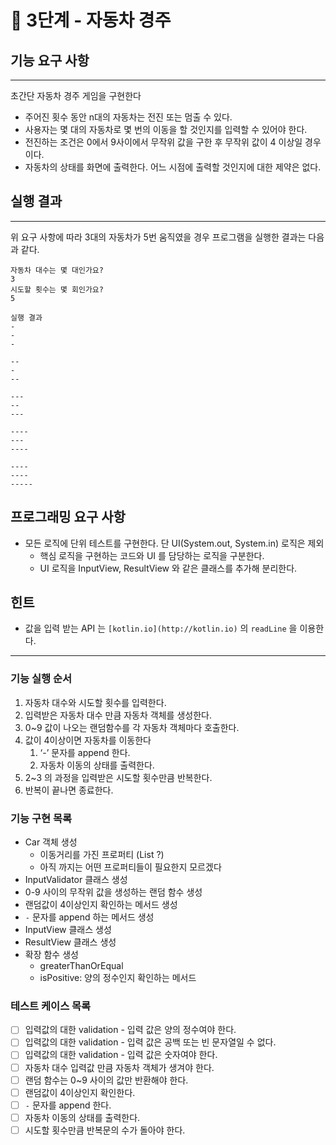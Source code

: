 # **🚀 3단계 - 자동차 경주**

## 기능 요구 사항

---

초간단 자동차 경주 게임을 구현한다

- 주어진 횟수 동안 n대의 자동차는 전진 또는 멈출 수 있다.
- 사용자는 몇 대의 자동차로 몇 번의 이동을 할 것인지를 입력할 수 있어야 한다.
- 전진하는 조건은 0에서 9사이에서 무작위 값을 구한 후 무작위 값이 4 이상일 경우이다.
- 자동차의 상태를 화면에 출력한다. 어느 시점에 출력할 것인지에 대한 제약은 없다.

## 실행 결과

---

위 요구 사항에 따라 3대의 자동차가 5번 움직였을 경우 프로그램을 실행한 결과는 다음과 같다.

```
자동차 대수는 몇 대인가요?
3
시도할 횟수는 몇 회인가요?
5

실행 결과
-
-
-

--
-
--

---
--
---

----
---
----

----
----
-----
```

## 프로그래밍 요구 사항

- 모든 로직에 단위 테스트를 구현한다. 단 UI(System.out, System.in) 로직은 제외
    - 핵심 로직을 구현하는 코드와 UI 를 담당하는 로직을 구분한다.
    - UI 로직을 InputView, ResultView 와 같은 클래스를 추가해 분리한다.

## 힌트

- 값을 입력 받는 API 는 `[kotlin.io](http://kotlin.io)` 의 `readLine` 을 이용한다.

---

### 기능 실행 순서

1. 자동차 대수와 시도할 횟수를 입력한다.
2. 입력받은 자동차 대수 만큼 자동차 객체를 생성한다.
3. 0~9 값이 나오는 랜덤함수를 각 자동차 객체마다 호출한다.
4. 값이 4이상이면 자동차를 이동한다 
   1. ‘-’ 문자를 append 한다.
   2. 자동차 이동의 상태를 출력한다.
5. 2~3 의 과정을 입력받은 시도할 횟수만큼 반복한다.
6. 반복이 끝나면 종료한다.

### 기능 구현 목록

- Car 객체 생성
  - 이동거리를 가진 프로퍼티 (List<Char> ?)
  - 아직 까지는 어떤 프로퍼티들이 필요한지 모르겠다
- InputValidator 클래스 생성
- 0-9 사이의 무작위 값을 생성하는 랜덤 함수 생성
- 랜덤값이 4이상인지 확인하는 메서드 생성
- `-` 문자를 append 하는 메서드 생성
- InputView 클래스 생성
- ResultView 클래스 생성
- 확장 함수 생성
  - greaterThanOrEqual
  - isPositive: 양의 정수인지 확인하는 메서드

### 테스트 케이스 목록

- [ ]  입력값의 대한 validation - 입력 값은 양의 정수여야 한다.
- [ ]  입력값의 대한 validation - 입력 값은 공백 또는 빈 문자열일 수 없다.
- [ ]  입력값의 대한 validation - 입력 값은 숫자여야 한다.
- [ ]  자동차 대수 입력값 만큼 자동차 객체가 생겨야 한다.
- [ ]  랜덤 함수는 0~9 사이의 값만 반환해야 한다.
- [ ]  랜덤값이 4이상인지 확인한다.
- [ ]  `-` 문자를 append 한다.
- [ ]  자동차 이동의 상태를 출력한다.
- [ ]  시도할 횟수만큼 반복문의 수가 돌아야 한다.
